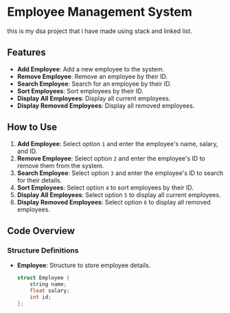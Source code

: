# Employee Management System

this is my dsa project that i have made using stack and linked list.

## Features

- **Add Employee**: Add a new employee to the system.
- **Remove Employee**: Remove an employee by their ID.
- **Search Employee**: Search for an employee by their ID.
- **Sort Employees**: Sort employees by their ID.
- **Display All Employees**: Display all current employees.
- **Display Removed Employees**: Display all removed employees.

## How to Use

1. **Add Employee**: Select option `1` and enter the employee's name, salary, and ID.
2. **Remove Employee**: Select option `2` and enter the employee's ID to remove them from the system.
3. **Search Employee**: Select option `3` and enter the employee's ID to search for their details.
4. **Sort Employees**: Select option `4` to sort employees by their ID.
5. **Display All Employees**: Select option `5` to display all current employees.
6. **Display Removed Employees**: Select option `6` to display all removed employees.

## Code Overview

### Structure Definitions

- **Employee**: Structure to store employee details.
  ```cpp
  struct Employee {
      string name;
      float salary;
      int id;
  };
